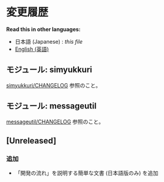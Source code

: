 # 変更履歴


**Read this in other languages:**
- 日本語 (Japanese) : *this file*
- [English (英語)](CHANGELOG.en.md)


## モジュール: simyukkuri

[simyukkuri/CHANGELOG](subprojects/simyukkuri/CHANGELOG.md) 参照のこと。

## モジュール: messageutil

[messageutil/CHANGELOG](subprojects/messageutil/CHANGELOG.md) 参照のこと。

## [Unreleased]

### 追加
- 「開発の流れ」を説明する簡単な文書 (日本語版のみ) を追加

<!--
### 追加
新機能の追加
### 変更
既存の機能の変更
### 廃止
近日中に削除される予定の機能
### 削除
削除された機能
### 修正
意図しない動作の修正
### セキュリティ
脆弱性の修正
-->
